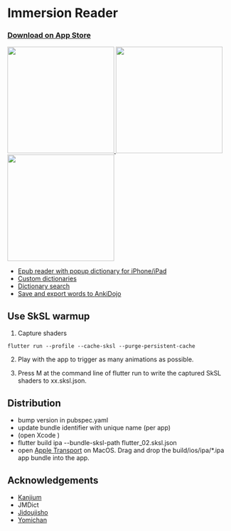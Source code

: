 # Immersion Reader

<h3><a href="https://apps.apple.com/us/app/immersion-reader/id6443721334">Download on App Store</h3>

<p float="left">
  <img src="https://user-images.githubusercontent.com/13146030/201500224-030caf5f-927c-423e-ac54-d84150c7f3fe.jpg" width="240" />
  <img src="https://user-images.githubusercontent.com/13146030/201500252-0affc16e-b81a-407a-9697-42ce780a9068.jpg" width="240" /> 
  <img src="https://user-images.githubusercontent.com/13146030/201500259-08b1be79-1628-4053-ad4e-4c39dff2a881.jpg" width="240" />
</p>

- Epub reader with popup dictionary for iPhone/iPad
- Custom dictionaries
- Dictionary search
- Save and export words to [AnkiDojo](https://ankiweb.net/shared/info/433778282)

## Use SkSL warmup

1. Capture shaders
```
flutter run --profile --cache-sksl --purge-persistent-cache
```

2. Play with the app to trigger as many animations as possible.

3. Press M at the command line of flutter run to write the captured SkSL shaders to xx.sksl.json.

## Distribution

- bump version in pubspec.yaml
- update bundle identifier with unique name (per app)
- (open Xcode )
- flutter build ipa --bundle-sksl-path flutter_02.sksl.json
- open [Apple Transport](https://apps.apple.com/us/app/transporter/id1450874784) on MacOS. Drag and drop the build/ios/ipa/*.ipa app bundle into the app.

## Acknowledgements

- [Kanjium](https://github.com/mifunetoshiro/kanjium)
- JMDict
- [Jidoujisho](https://github.com/lrorpilla/jidoujisho)
- [Yomichan](https://github.com/FooSoft/yomichan)

